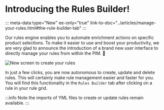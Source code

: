 # Introducing the Rules Builder!
::: meta-data type="New" ee-only="true" link-to-doc="../articles/manage-your-rules.html#the-rule-builder-tab"
:::

Our rules engine enables you to automate enrichment actions on specific product selections. To make it easier to use and boost your productivity, we are very glad to announce the introduction of a brand new user interface to directly manage your rules from within the PIM. :champagne: 

![New screen to create your rules](../img/the-rules-builder-tab.png)

In just a few clicks, you are now autonomous to create, update and delete rules. This will certainly make rule management easier and faster for you. You will find this functionality in the `Rules Builder` tab after clicking on a rule in your rule grid.

:::info
Note the imports of YML files to create or update rules remain available.
:::
